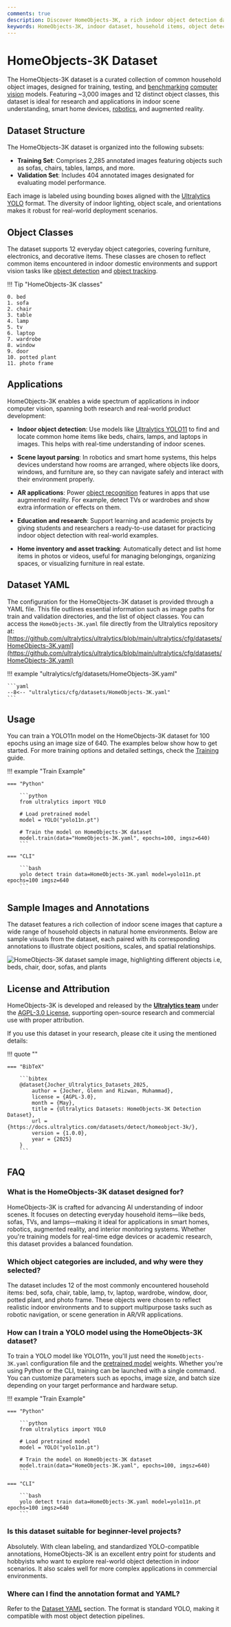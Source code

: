 ```yaml
---
comments: true
description: Discover HomeObjects-3K, a rich indoor object detection dataset with 12 classes like bed, sofa, TV, and laptop. Ideal for computer vision in smart homes, robotics, and AR.
keywords: HomeObjects-3K, indoor dataset, household items, object detection, computer vision, YOLO11, smart home AI, robotics dataset
---
```


# HomeObjects-3K Dataset

The HomeObjects-3K dataset is a curated collection of common household object images, designed for training, testing, and [benchmarking](../../modes/benchmark.md) [computer vision](https://www.ultralytics.com/glossary/computer-vision-cv) models. Featuring ~3,000 images and 12 distinct object classes, this dataset is ideal for research and applications in indoor scene understanding, smart home devices, [robotics](https://www.ultralytics.com/glossary/robotics), and augmented reality.

## Dataset Structure

The HomeObjects-3K dataset is organized into the following subsets:

- **Training Set**: Comprises 2,285 annotated images featuring objects such as sofas, chairs, tables, lamps, and more.
- **Validation Set**: Includes 404 annotated images designated for evaluating model performance.

Each image is labeled using bounding boxes aligned with the [Ultralytics YOLO](../detect/index.md/#what-is-the-ultralytics-yolo-dataset-format-and-how-to-structure-it) format. The diversity of indoor lighting, object scale, and orientations makes it robust for real-world deployment scenarios.

## Object Classes

The dataset supports 12 everyday object categories, covering furniture, electronics, and decorative items. These classes are chosen to reflect common items encountered in indoor domestic environments and support vision tasks like [object detection](../../tasks/detect.md) and [object tracking](../../modes/track.md).

!!! Tip "HomeObjects-3K classes"

    0. bed
    1. sofa
    2. chair
    3. table
    4. lamp
    5. tv
    6. laptop
    7. wardrobe
    8. window
    9. door
    10. potted plant
    11. photo frame

## Applications

HomeObjects-3K enables a wide spectrum of applications in indoor computer vision, spanning both research and real-world product development:

- **Indoor object detection**: Use models like [Ultralytics YOLO11](../../models/yolo11.md) to find and locate common home items like beds, chairs, lamps, and laptops in images. This helps with real-time understanding of indoor scenes.

- **Scene layout parsing**: In robotics and smart home systems, this helps devices understand how rooms are arranged, where objects like doors, windows, and furniture are, so they can navigate safely and interact with their environment properly.

- **AR applications**: Power [object recognition](http://ultralytics.com/glossary/image-recognition) features in apps that use augmented reality. For example, detect TVs or wardrobes and show extra information or effects on them.

- **Education and research**: Support learning and academic projects by giving students and researchers a ready-to-use dataset for practicing indoor object detection with real-world examples.

- **Home inventory and asset tracking**: Automatically detect and list home items in photos or videos, useful for managing belongings, organizing spaces, or visualizing furniture in real estate.

## Dataset YAML

The configuration for the HomeObjects-3K dataset is provided through a YAML file. This file outlines essential information such as image paths for train and validation directories, and the list of object classes.
You can access the `HomeObjects-3K.yaml` file directly from the Ultralytics repository at: [https://github.com/ultralytics/ultralytics/blob/main/ultralytics/cfg/datasets/HomeObjects-3K.yaml](https://github.com/ultralytics/ultralytics/blob/main/ultralytics/cfg/datasets/HomeObjects-3K.yaml)

!!! example "ultralytics/cfg/datasets/HomeObjects-3K.yaml"

    ```yaml
    --8<-- "ultralytics/cfg/datasets/HomeObjects-3K.yaml"
    ```

## Usage

You can train a YOLO11n model on the HomeObjects-3K dataset for 100 epochs using an image size of 640. The examples below show how to get started. For more training options and detailed settings, check the [Training](../../modes/train.md) guide.

!!! example "Train Example"

    === "Python"

        ```python
        from ultralytics import YOLO

        # Load pretrained model
        model = YOLO("yolo11n.pt")

        # Train the model on HomeObjects-3K dataset
        model.train(data="HomeObjects-3K.yaml", epochs=100, imgsz=640)
        ```

    === "CLI"

        ```bash
        yolo detect train data=HomeObjects-3K.yaml model=yolo11n.pt epochs=100 imgsz=640
        ```

## Sample Images and Annotations

The dataset features a rich collection of indoor scene images that capture a wide range of household objects in natural home environments. Below are sample visuals from the dataset, each paired with its corresponding annotations to illustrate object positions, scales, and spatial relationships.

![HomeObjects-3K dataset sample image, highlighting different objects i.e, beds, chair, door, sofas, and plants](https://github.com/ultralytics/docs/releases/download/0/homeobjects-3k-dataset-sample.avif)

## License and Attribution

HomeObjects-3K is developed and released by the **[Ultralytics team](https://www.ultralytics.com/about)** under the [AGPL-3.0 License](https://github.com/ultralytics/ultralytics/blob/main/LICENSE), supporting open-source research and commercial use with proper attribution.

If you use this dataset in your research, please cite it using the mentioned details:

!!! quote ""

    === "BibTeX"

        ```bibtex
        @dataset{Jocher_Ultralytics_Datasets_2025,
            author = {Jocher, Glenn and Rizwan, Muhammad},
            license = {AGPL-3.0},
            month = {May},
            title = {Ultralytics Datasets: HomeObjects-3K Detection Dataset},
            url = {https://docs.ultralytics.com/datasets/detect/homeobject-3k/},
            version = {1.0.0},
            year = {2025}
        }
        ```

## FAQ

### What is the HomeObjects-3K dataset designed for?

HomeObjects-3K is crafted for advancing AI understanding of indoor scenes. It focuses on detecting everyday household items—like beds, sofas, TVs, and lamps—making it ideal for applications in smart homes, robotics, augmented reality, and interior monitoring systems. Whether you're training models for real-time edge devices or academic research, this dataset provides a balanced foundation.

### Which object categories are included, and why were they selected?

The dataset includes 12 of the most commonly encountered household items: bed, sofa, chair, table, lamp, tv, laptop, wardrobe, window, door, potted plant, and photo frame. These objects were chosen to reflect realistic indoor environments and to support multipurpose tasks such as robotic navigation, or scene generation in AR/VR applications.

### How can I train a YOLO model using the HomeObjects-3K dataset?

To train a YOLO model like YOLO11n, you'll just need the `HomeObjects-3K.yaml` configuration file and the [pretrained model](../../models/index.md) weights. Whether you're using Python or the CLI, training can be launched with a single command. You can customize parameters such as epochs, image size, and batch size depending on your target performance and hardware setup.

!!! example "Train Example"

    === "Python"

        ```python
        from ultralytics import YOLO

        # Load pretrained model
        model = YOLO("yolo11n.pt")

        # Train the model on HomeObjects-3K dataset
        model.train(data="HomeObjects-3K.yaml", epochs=100, imgsz=640)
        ```

    === "CLI"

        ```bash
        yolo detect train data=HomeObjects-3K.yaml model=yolo11n.pt epochs=100 imgsz=640
        ```

### Is this dataset suitable for beginner-level projects?

Absolutely. With clean labeling, and standardized YOLO-compatible annotations, HomeObjects-3K is an excellent entry point for students and hobbyists who want to explore real-world object detection in indoor scenarios. It also scales well for more complex applications in commercial environments.

### Where can I find the annotation format and YAML?

Refer to the [Dataset YAML](#dataset-yaml) section. The format is standard YOLO, making it compatible with most object detection pipelines.
